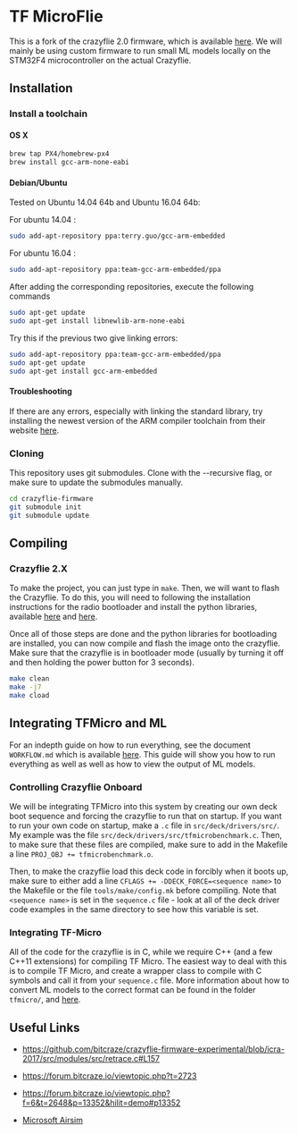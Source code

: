 # TF MicroFlie

This is a fork of the crazyflie 2.0 firmware, which is available
[here](https://www.github.com/bitcraze/crazyflie-firmware). We will mainly
be using custom firmware to run small ML models locally on the STM32F4
microcontroller on the actual Crazyflie.

## Installation

### Install a toolchain

#### OS X

```bash
brew tap PX4/homebrew-px4
brew install gcc-arm-none-eabi
```

#### Debian/Ubuntu

Tested on Ubuntu 14.04 64b and Ubuntu 16.04 64b:

For ubuntu 14.04 :

```bash
sudo add-apt-repository ppa:terry.guo/gcc-arm-embedded
```

For ubuntu 16.04 :

```bash
sudo add-apt-repository ppa:team-gcc-arm-embedded/ppa
```

After adding the corresponding repositories, execute the following commands

```bash
sudo apt-get update
sudo apt-get install libnewlib-arm-none-eabi
```

Try this if the previous two give linking errors:

```bash
sudo add-apt-repository ppa:team-gcc-arm-embedded/ppa
sudo apt-get update
sudo apt-get install gcc-arm-embedded
```


#### Troubleshooting

If there are any errors, especially with linking the standard library, try
installing the newest version of the ARM compiler toolchain from their website
[here](https://developer.arm.com/open-source/gnu-toolchain/gnu-rm/downloads).



### Cloning

This repository uses git submodules. Clone with the --recursive flag, or make
sure to update the submodules manually.

```bash
cd crazyflie-firmware
git submodule init
git submodule update
```

## Compiling

### Crazyflie 2.X

To make the project, you can just type in `make`. Then, we will want to flash
the Crazyflie. To do this, you will need to following the installation
instructions for the radio bootloader and install the python libraries, 
available [here](https://www.github.com/bitcraze/crazyflie-client-python) and
[here](https://www.github.com/bitcraze/crazyflie-lib-python).

Once all of those steps are done and the python libraries for bootloading are
installed, you can now compile and flash the image onto the crazyflie. Make
sure that the crazyflie is in bootloader mode (usually by turning it off and
then holding the power button for 3 seconds).

```bash
make clean
make -j7
make cload
```

## Integrating TFMicro and ML

For an indepth guide on how to run everything, see the document `WORKFLOW.md`
which is available [here](WORKFLOW.md). This guide will show you how to run
everything as well as well as how to view the output of ML models.

### Controlling Crazyflie Onboard

We will be integrating TFMicro into this system by creating our own deck
boot sequence and forcing the crazyflie to run that on startup. If you want
to run your own code on startup, make a `.c` file in `src/deck/drivers/src/`.
My example was the file `src/deck/drivers/src/tfmicrobenchmark.c`. Then, to make sure
that these files are compiled, make sure to add in the Makefile a line
`PROJ_OBJ += tfmicrobenchmark.o`. 

Then, to make the crazyflie load this deck code in forcibly when it boots up,
make sure to either add a line `CFLAGS += -DDECK_FORCE=<sequence name>` to
the Makefile or the file `tools/make/config.mk` before compiling. Note that
`<sequence name>` is set in the `sequence.c` file - look at all of the deck
driver code examples in the same directory to see how this variable is set. 

### Integrating TF-Micro

All of the code for the crazyflie is in C, while we require C++ (and a few
C++11 extensions) for compiling TF Micro. The easiest way to deal with this
is to compile TF Micro, and create a wrapper class to compile with C symbols
and call it from your `sequence.c` file. More information about how to
convert ML models to the correct format can be found in the folder `tfmicro/`,
and [here](tfmicro/README.md).

## Useful Links

* https://github.com/bitcraze/crazyflie-firmware-experimental/blob/icra-2017/src/modules/src/retrace.c#L157

* https://forum.bitcraze.io/viewtopic.php?t=2723

* https://forum.bitcraze.io/viewtopic.php?f=6&t=2648&p=13352&hilit=demo#p13352

* [Microsoft Airsim](https://github.com/microsoft/AirSim)